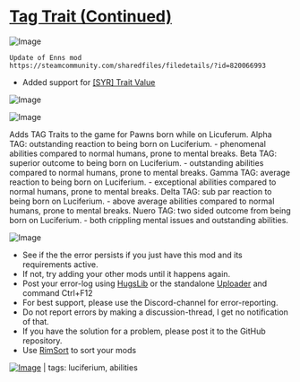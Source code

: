 # [Tag Trait (Continued)](https://steamcommunity.com/sharedfiles/filedetails/?id=2018264580)

![Image](https://i.imgur.com/buuPQel.png)

    Update of Enns mod
    https://steamcommunity.com/sharedfiles/filedetails/?id=820066993

- Added support for [[SYR] Trait Value](https://steamcommunity.com/sharedfiles/filedetails/?id=2451324814)

![Image](https://i.imgur.com/pufA0kM.png)
	
![Image](https://i.imgur.com/Z4GOv8H.png)

Adds TAG Traits to the game for Pawns born while on Licuferum.
 Alpha TAG: outstanding reaction to being born on Luciferium. - phenomenal abilities compared to normal humans, prone to mental breaks.
 Beta TAG: superior outcome to being born on Luciferium. - outstanding abilities compared to normal humans, prone to mental breaks.
 Gamma TAG: average reaction to being born on Luciferium. - exceptional abilities compared to normal humans, prone to mental breaks.
 Delta TAG: sub par reaction to being born on Luciferium. - above average abilities compared to normal humans, prone to mental breaks.
 Nuero TAG: two sided outcome from being born on Luciferium. - both crippling mental issues and outstanding abilities.


![Image](https://i.imgur.com/PwoNOj4.png)



-  See if the the error persists if you just have this mod and its requirements active.
-  If not, try adding your other mods until it happens again.
-  Post your error-log using [HugsLib](https://steamcommunity.com/workshop/filedetails/?id=818773962) or the standalone [Uploader](https://steamcommunity.com/sharedfiles/filedetails/?id=2873415404) and command Ctrl+F12
-  For best support, please use the Discord-channel for error-reporting.
-  Do not report errors by making a discussion-thread, I get no notification of that.
-  If you have the solution for a problem, please post it to the GitHub repository.
-  Use [RimSort](https://github.com/RimSort/RimSort/releases/latest) to sort your mods

 

[![Image](https://img.shields.io/github/v/release/emipa606/TagTrait?label=latest%20version&style=plastic&color=9f1111&labelColor=black)](https://steamcommunity.com/sharedfiles/filedetails/changelog/2018264580) | tags:  luciferium,  abilities
